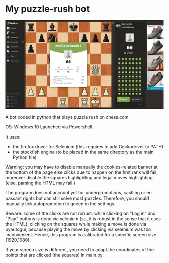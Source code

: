 # My puzzle-rush bot
![](https://github.com/Clement-Lelievre/puzzle_rush_bot/blob/main/scores_screenshots/2021-05-19_12-56-23.png)   

A bot coded in python that plays puzzle rush on chess.com.

OS: Windows 10
Launched via Powershell.

It uses:
- the firefox driver for Selenium (this requires to add Geckodriver to PATH) 
- the stockfish engine (to be placed in the same directory as the main Python file)

Warning: you may have to disable manually the cookies-related banner at the bottom of the page else clicks due to happen on the first rank will fail; moreover disable the squares highlighting and legal moves highlighting (else, parsing the HTML may fail.) 

The program does not account yet for underpromotions, castling or en passant rights but can still solve most puzzles. Therefore, you should manually tick autopromotion to queen in the settings.

Beware: some of the clicks are not robust: while clicking on "Log in" and "Play" buttons is done via selenium (so, it is robust in the sense that it uses the HTML), clicking on the squares while making a move is done via pyautogui, because playing the move by clicking via selenium was too inconvenient.
Hence, this program is calibrated for a specific screen size (1920,1080).

If your screen size is different, you need to adapt the coordinates of the points that are clicked (the squares) in main.py
